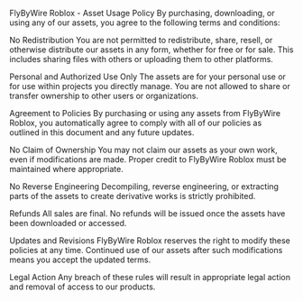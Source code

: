 FlyByWire Roblox - Asset Usage Policy
By purchasing, downloading, or using any of our assets, you agree to the following terms and conditions:

No Redistribution
You are not permitted to redistribute, share, resell, or otherwise distribute our assets in any form, whether for free or for sale. This includes sharing files with others or uploading them to other platforms.

Personal and Authorized Use Only
The assets are for your personal use or for use within projects you directly manage. You are not allowed to share or transfer ownership to other users or organizations.

Agreement to Policies
By purchasing or using any assets from FlyByWire Roblox, you automatically agree to comply with all of our policies as outlined in this document and any future updates.

No Claim of Ownership
You may not claim our assets as your own work, even if modifications are made. Proper credit to FlyByWire Roblox must be maintained where appropriate.

No Reverse Engineering
Decompiling, reverse engineering, or extracting parts of the assets to create derivative works is strictly prohibited.

Refunds
All sales are final. No refunds will be issued once the assets have been downloaded or accessed.

Updates and Revisions
FlyByWire Roblox reserves the right to modify these policies at any time. Continued use of our assets after such modifications means you accept the updated terms.

Legal Action
Any breach of these rules will result in appropriate legal action and removal of access to our products.
